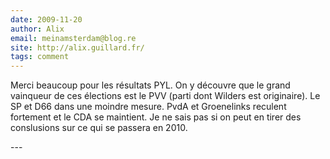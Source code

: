 ```yaml
---
date: 2009-11-20
author: Alix
email: meinamsterdam@blog.re
site: http://alix.guillard.fr/
tags: comment
---
```


<p>
Merci beaucoup pour les résultats PYL. On y découvre que le grand vainqueur de ces élections est le PVV (parti dont Wilders est originaire). Le SP et D66 dans une moindre mesure. PvdA et Groenelinks reculent fortement et le CDA se maintient. Je ne sais pas si on peut en tirer des conslusions sur ce qui se passera en 2010.
</p>
---
